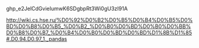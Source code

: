 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



http://wiki.cs.hse.ru/%D0%92%D0%B2%D0%B5%D0%B4%D0%B5%D0%BD%D0%B8%D0%B5_%D0%B2_%D0%B0%D0%BD%D0%B0%D0%BB%D0%B8%D0%B7_%D0%B4%D0%B0%D0%BD%D0%BD%D1%8B%D1%85#.D0.94.D0.97_1._pandas